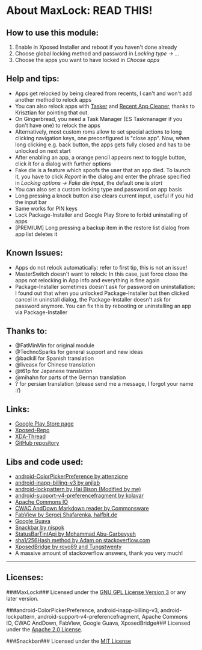 About MaxLock: READ THIS!
=========================
How to use this module:
-----------------------
1. Enable in Xposed Installer and reboot if you haven't done already
2. Choose global locking method and password in *Locking type → ...*
3. Choose the apps you want to have locked in *Choose apps*

Help and tips:
--------------
- Apps get relocked by being cleared from recents, I can't and won't add another method to relock apps
- You can also relock apps with [Tasker](https://play.google.com/store/apps/details?id=net.dinglisch.android.taskerm) and [Recent App Cleaner](https://play.google.com/store/apps/details?id=com.droidmate.rcleaner), thanks to Krisztian for pointing that out.
- On Gingerbread, you need a Task Manager (ES Taskmanager if you don't have one) to relock the apps
- Alternatively, most custom roms allow to set special actions to long clicking navigation keys, one preconfigured is "close app". Now, when long clicking e.g. back button, the apps gets fully closed and has to be unlocked on next start
- After enabling an app, a orange pencil appears next to toggle button, click it for a dialog with further options
- Fake die is a feature which spoofs the user that an app died. To launch it, you have to click *Report* in the dialog and enter the phrase specified in *Locking options → Fake die input*, the default one is *start*
- You can also set a custom locking type and password on app basis
- Long pressing a knock button also clears current input, useful if you hid the input bar
- Same works for PIN keys
- Lock Package-Installer and Google Play Store to forbid uninstalling of apps
- [PREMIUM] Long pressing a backup item in the restore list dialog from app list deletes it

Known Issues:
-------------
- Apps do not relock automatically: refer to first tip, this is not an issue!
- MasterSwitch doesn't want to relock: In this case, just force close the apps not relocking in App info and everything is fine again
- Package-Installer sometimes doesn't ask for password on uninstallation: I found out that when you unlocked Package-Installer but then clicked cancel in uninstall dialog, the Package-Installer doesn't ask for password anymore. You can fix this by rebooting or uninstalling an app via Package-Installer

Thanks to:
----------
- @FatMinMin for original module
- @TechnoSparks for general support and new ideas
- @badkill for Spanish translation
- @liveasx for Chinese translation
- @t61p for Japanese translation
- @mihahn for parts of the German translation
- ? for persian translation (please send me a message, I forgot your name :/)

Links:
------
- [Google Play Store page](https://play.google.com/store/apps/details?id=de.Maxr1998.xposed.maxlock)
- [Xposed-Repo](http://repo.xposed.info/module/de.maxr1998.xposed.maxlock)
- [XDA-Thread](http://forum.xda-developers.com/xposed/modules/app-maxlock-applock-alternative-t2883624)
- [GitHub repository](https://github.com/Maxr1998/MaxLock)

Libs and code used:
-------------------
- [android-ColorPickerPreference by attenzione](https://github.com/attenzione/android-ColorPickerPreference)
- [android-inapp-billing-v3 by anjlab](https://github.com/anjlab/android-inapp-billing-v3)
- [android-lockpattern by Hai Bison (Modified by me)](https://code.google.com/p/android-lockpattern/)
- [android-support-v4-preferencefragment by kolavar](https://github.com/kolavar/android-support-v4-preferencefragment)
- [Apache Commons IO](http://commons.apache.org/proper/commons-io/)
- [CWAC AndDown Markdown reader by Commonsware](https://github.com/commonsguy/cwac-anddown)
- [FabView by Sergej Shafarenka, halfbit.de](https://github.com/beworker/fabuless)
- [Google Guava](https://github.com/google/guava)
- [Snackbar by nispok](https://github.com/nispok/snackbar)
- [StatusBarTintApi by Mohammad Abu-Garbeyyeh](https://github.com/MohammadAG/Xposed-Tinted-Status-Bar/blob/master/src/com/mohammadag/colouredstatusbar/StatusBarTintApi.java)
- [sha1/256Hash method by Adam on stackoverflow.com](http://stackoverflow.com/a/11978976)
- [XposedBridge by rovo89 and Tungstwenty](https://github.com/rovo89/XposedBridge)
- A massive amount of stackoverflow answers, thank you very much!

***

Licenses:
---------
###MaxLock###
Licensed under the [GNU GPL License Version 3](http://www.gnu.org/licenses/gpl-3.0.txt) or any later version.

###android-ColorPickerPreference, android-inapp-billing-v3, android-lockpattern, android-support-v4-preferencefragment, Apache Commons IO, CWAC AndDown, FabView, Google Guava, XposedBridge###
Licensed under the [Apache 2.0 License](http://www.apache.org/licenses/LICENSE-2.0.txt).

###Snackbar###
Licensed under the [MIT License](http://opensource.org/licenses/MIT)